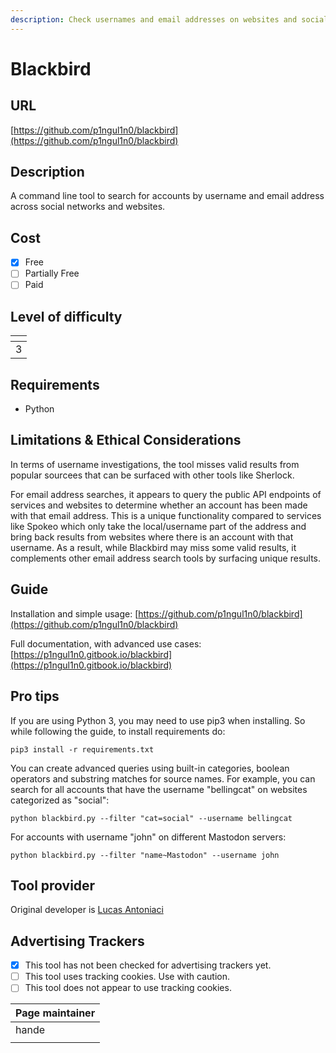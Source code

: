 ```yaml
---
description: Check usernames and email addresses on websites and social networks
---
```


# Blackbird

## URL

[https://github.com/p1ngul1n0/blackbird](https://github.com/p1ngul1n0/blackbird)

## Description

A command line tool to search for accounts by username and email address across social networks and websites.&#x20;

## Cost

* [x] Free
* [ ] Partially Free
* [ ] Paid

## Level of difficulty

<table><thead><tr><th data-type="rating" data-max="5"></th></tr></thead><tbody><tr><td>3</td></tr></tbody></table>

## Requirements

* Python

## Limitations & Ethical Considerations

In terms of username investigations, the tool misses valid results from popular sourcees that can be surfaced with other tools like Sherlock.&#x20;

For email address searches, it appears to query the public API endpoints of services and websites to determine whether an account has been made with that email address. This is a unique functionality compared to services like Spokeo which only take the local/username part of the address and bring back results from websites where there is an account with that username. As a result, while Blackbird may miss some valid results, it complements other email address search tools by surfacing unique results. &#x20;

## Guide

Installation and simple usage: [https://github.com/p1ngul1n0/blackbird](https://github.com/p1ngul1n0/blackbird)

Full documentation, with advanced use cases: [https://p1ngul1n0.gitbook.io/blackbird](https://p1ngul1n0.gitbook.io/blackbird)

## Pro tips

If you are using Python 3, you may need to use pip3 when installing. So while following the guide, to install requirements do:

```
pip3 install -r requirements.txt
```

You can create advanced queries using built-in categories, boolean operators and substring matches for source names. For example, you can search for all accounts that have the username "bellingcat" on websites categorized as "social":

```
python blackbird.py --filter "cat=social" --username bellingcat 
```

For accounts with username "john" on different Mastodon servers:

```
python blackbird.py --filter "name~Mastodon" --username john 
```

## Tool provider

Original developer is [Lucas Antoniaci](https://www.linkedin.com/in/lucas-antoniaci/)

## Advertising Trackers

* [x] This tool has not been checked for advertising trackers yet.
* [ ] This tool uses tracking cookies. Use with caution.
* [ ] This tool does not appear to use tracking cookies.

| Page maintainer |
| --------------- |
| hande           |
|                 |
